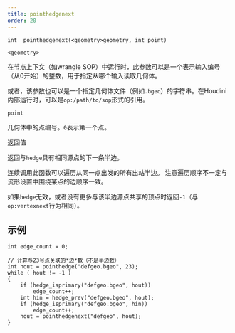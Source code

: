 ```yaml
---
title: pointhedgenext
order: 20
---
```

`int  pointhedgenext(<geometry>geometry, int point)`

`<geometry>`

在节点上下文（如wrangle SOP）中运行时，此参数可以是一个表示输入编号（从0开始）的整数，用于指定从哪个输入读取几何体。

或者，该参数也可以是一个指定几何体文件（例如`.bgeo`）的字符串。在Houdini内部运行时，可以是`op:/path/to/sop`形式的引用。

`point`

几何体中的点编号。`0`表示第一个点。

返回值

返回与`hedge`具有相同源点的下一条半边。

连续调用此函数可以遍历从同一点出发的所有出站半边。
注意遍历顺序不一定与流形设置中围绕某点的边顺序一致。

如果`hedge`无效，或者没有更多与该半边源点共享的顶点时返回`-1`（与`op:vertexnext`行为相同）。

## 示例

```vex
int edge_count = 0;

// 计算与23号点关联的*边*数（不是半边数）
int hout = pointhedge("defgeo.bgeo", 23);
while ( hout != -1 )
{
    if (hedge_isprimary("defgeo.bgeo", hout))
        edge_count++;
    int hin = hedge_prev("defgeo.bgeo", hout);
    if (hedge_isprimary("defgeo.bgeo", hin))
        edge_count++;
    hout = pointhedgenext("defgeo", hout);
}

```
